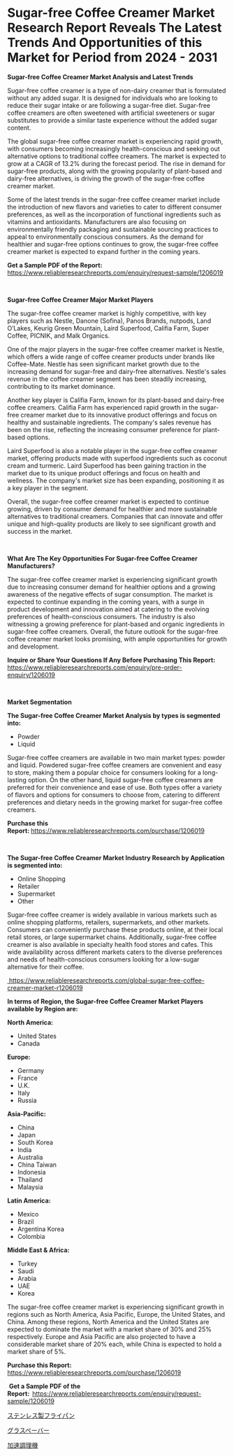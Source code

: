 <p><h1>Sugar-free Coffee Creamer Market Research Report Reveals The Latest Trends And Opportunities of this Market for Period from 2024 - 2031</h1></p><p><strong>Sugar-free Coffee Creamer Market Analysis and Latest Trends</strong></p>
<p><p>Sugar-free coffee creamer is a type of non-dairy creamer that is formulated without any added sugar. It is designed for individuals who are looking to reduce their sugar intake or are following a sugar-free diet. Sugar-free coffee creamers are often sweetened with artificial sweeteners or sugar substitutes to provide a similar taste experience without the added sugar content.</p><p>The global sugar-free coffee creamer market is experiencing rapid growth, with consumers becoming increasingly health-conscious and seeking out alternative options to traditional coffee creamers. The market is expected to grow at a CAGR of 13.2% during the forecast period. The rise in demand for sugar-free products, along with the growing popularity of plant-based and dairy-free alternatives, is driving the growth of the sugar-free coffee creamer market.</p><p>Some of the latest trends in the sugar-free coffee creamer market include the introduction of new flavors and varieties to cater to different consumer preferences, as well as the incorporation of functional ingredients such as vitamins and antioxidants. Manufacturers are also focusing on environmentally friendly packaging and sustainable sourcing practices to appeal to environmentally conscious consumers. As the demand for healthier and sugar-free options continues to grow, the sugar-free coffee creamer market is expected to expand further in the coming years.</p></p>
<p><strong>Get a Sample PDF of the Report:&nbsp;</strong> <a href="https://www.reliableresearchreports.com/enquiry/request-sample/1206019">https://www.reliableresearchreports.com/enquiry/request-sample/1206019</a></p>
<p>&nbsp;</p>
<p><strong>Sugar-free Coffee Creamer Major Market Players</strong></p>
<p><p>The sugar-free coffee creamer market is highly competitive, with key players such as Nestle, Danone (Sofina), Panos Brands, nutpods, Land O’Lakes, Keurig Green Mountain, Laird Superfood, Califia Farm, Super Coffee, PICNIK, and Malk Organics.</p><p>One of the major players in the sugar-free coffee creamer market is Nestle, which offers a wide range of coffee creamer products under brands like Coffee-Mate. Nestle has seen significant market growth due to the increasing demand for sugar-free and dairy-free alternatives. Nestle's sales revenue in the coffee creamer segment has been steadily increasing, contributing to its market dominance.</p><p>Another key player is Califia Farm, known for its plant-based and dairy-free coffee creamers. Califia Farm has experienced rapid growth in the sugar-free creamer market due to its innovative product offerings and focus on healthy and sustainable ingredients. The company's sales revenue has been on the rise, reflecting the increasing consumer preference for plant-based options.</p><p>Laird Superfood is also a notable player in the sugar-free coffee creamer market, offering products made with superfood ingredients such as coconut cream and turmeric. Laird Superfood has been gaining traction in the market due to its unique product offerings and focus on health and wellness. The company's market size has been expanding, positioning it as a key player in the segment.</p><p>Overall, the sugar-free coffee creamer market is expected to continue growing, driven by consumer demand for healthier and more sustainable alternatives to traditional creamers. Companies that can innovate and offer unique and high-quality products are likely to see significant growth and success in the market.</p></p>
<p>&nbsp;</p>
<p><strong>What Are The Key Opportunities For Sugar-free Coffee Creamer Manufacturers?</strong></p>
<p><p>The sugar-free coffee creamer market is experiencing significant growth due to increasing consumer demand for healthier options and a growing awareness of the negative effects of sugar consumption. The market is expected to continue expanding in the coming years, with a surge in product development and innovation aimed at catering to the evolving preferences of health-conscious consumers. The industry is also witnessing a growing preference for plant-based and organic ingredients in sugar-free coffee creamers. Overall, the future outlook for the sugar-free coffee creamer market looks promising, with ample opportunities for growth and development.</p></p>
<p><strong>Inquire or Share Your Questions If Any Before Purchasing This Report:</strong> <a href="https://www.reliableresearchreports.com/enquiry/pre-order-enquiry/1206019">https://www.reliableresearchreports.com/enquiry/pre-order-enquiry/1206019</a></p>
<p>&nbsp;</p>
<p><strong>Market Segmentation</strong></p>
<p><strong>The Sugar-free Coffee Creamer Market Analysis by types is segmented into:</strong></p>
<p><ul><li>Powder</li><li>Liquid</li></ul></p>
<p><p>Sugar-free coffee creamers are available in two main market types: powder and liquid. Powdered sugar-free coffee creamers are convenient and easy to store, making them a popular choice for consumers looking for a long-lasting option. On the other hand, liquid sugar-free coffee creamers are preferred for their convenience and ease of use. Both types offer a variety of flavors and options for consumers to choose from, catering to different preferences and dietary needs in the growing market for sugar-free coffee creamers.</p></p>
<p><strong>Purchase this Report:&nbsp;</strong><a href="https://www.reliableresearchreports.com/purchase/1206019">https://www.reliableresearchreports.com/purchase/1206019</a></p>
<p>&nbsp;</p>
<p><strong>The Sugar-free Coffee Creamer Market Industry Research by Application is segmented into:</strong></p>
<p><ul><li>Online Shopping</li><li>Retailer</li><li>Supermarket</li><li>Other</li></ul></p>
<p><p>Sugar-free coffee creamer is widely available in various markets such as online shopping platforms, retailers, supermarkets, and other markets. Consumers can conveniently purchase these products online, at their local retail stores, or large supermarket chains. Additionally, sugar-free coffee creamer is also available in specialty health food stores and cafes. This wide availability across different markets caters to the diverse preferences and needs of health-conscious consumers looking for a low-sugar alternative for their coffee.</p></p>
<p><a href="https://www.reliableresearchreports.com/global-sugar-free-coffee-creamer-market-r1206019">&nbsp;https://www.reliableresearchreports.com/global-sugar-free-coffee-creamer-market-r1206019</a></p>
<p><strong>In terms of Region, the Sugar-free Coffee Creamer Market Players available by Region are:</strong></p>
<p>
    <p> <strong> North America: </strong>
        <ul>
            <li>United States</li>
            <li>Canada</li>
        </ul>
        </p> 
    <p> <strong> Europe: </strong>
        <ul>
            <li>Germany</li>
            <li>France</li>
            <li>U.K.</li>
            <li>Italy</li>
            <li>Russia</li>
        </ul>
        </p> 
    <p> <strong> Asia-Pacific: </strong>
        <ul>
            <li>China</li>
            <li>Japan</li>
            <li>South Korea</li>
            <li>India</li>
            <li>Australia</li>
            <li>China Taiwan</li>
            <li>Indonesia</li>
            <li>Thailand</li>
            <li>Malaysia</li>
        </ul>
        </p> 
    <p> <strong> Latin America: </strong>
        <ul>
            <li>Mexico</li>
            <li>Brazil</li>
            <li>Argentina Korea</li>
            <li>Colombia</li>
        </ul>
        </p> 
    <p> <strong> Middle East & Africa: </strong>
        <ul>
            <li>Turkey</li>
            <li>Saudi</li>
            <li>Arabia</li>
            <li>UAE</li>
            <li>Korea</li>
        </ul>
    </p>
    </p>
<p><p>The sugar-free coffee creamer market is experiencing significant growth in regions such as North America, Asia Pacific, Europe, the United States, and China. Among these regions, North America and the United States are expected to dominate the market with a market share of 30% and 25% respectively. Europe and Asia Pacific are also projected to have a considerable market share of 20% each, while China is expected to hold a market share of 5%.</p></p>
<p><strong>Purchase this Report: </strong><a href="https://www.reliableresearchreports.com/purchase/1206019">https://www.reliableresearchreports.com/purchase/1206019</a></p>
<p>&nbsp;<strong>Get a Sample PDF of the Report:&nbsp;&nbsp;</strong><a href="https://www.reliableresearchreports.com/enquiry/request-sample/1206019">https://www.reliableresearchreports.com/enquiry/request-sample/1206019</a></p>
<p><strong></strong></p>
<p><p><a href="https://medium.com/@timslater46/%E3%82%B9%E3%83%86%E3%83%B3%E3%83%AC%E3%82%B9%E9%8B%BC%E8%A3%BD%E3%83%95%E3%83%A9%E3%82%A4%E3%83%91%E3%83%B3%E3%81%AE%E5%B8%82%E5%A0%B4%E5%8B%95%E5%90%91%E5%8F%8A%E3%81%B3%E5%B8%82%E5%A0%B4%E5%88%86%E6%9E%90%E3%81%AF-2024%E5%B9%B4%E3%81%8B%E3%82%892031%E5%B9%B4%E3%81%BE%E3%81%A7%E3%81%AE%E4%BA%88%E6%B8%AC%E3%81%A7%E3%81%99-6ab68773a776">ステンレス製フライパン</a></p><p><a href="https://github.com/lily-u-genius/Market-Research-Report-List-1/blob/main/269859219744.md">グラスペーバー</a></p><p><a href="https://medium.com/@gregost89076vddcv/%E5%8A%A0%E9%80%9F%E3%81%95%E3%82%8C%E3%81%9F%E8%AA%BF%E7%90%86%E6%A9%9F%E3%81%AE%E5%B8%82%E5%A0%B4%E5%88%86%E6%9E%90-%E3%81%9D%E3%81%AEcagr-%E5%B8%82%E5%A0%B4%E3%82%BB%E3%82%B0%E3%83%A1%E3%83%B3%E3%83%86%E3%83%BC%E3%82%B7%E3%83%A7%E3%83%B3-%E3%81%8A%E3%82%88%E3%81%B3%E3%82%B0%E3%83%AD%E3%83%BC%E3%83%90%E3%83%AB%E7%94%A3%E6%A5%AD%E6%A6%82%E8%A6%81-93b4f72ef9ac">加速調理機</a></p></p>